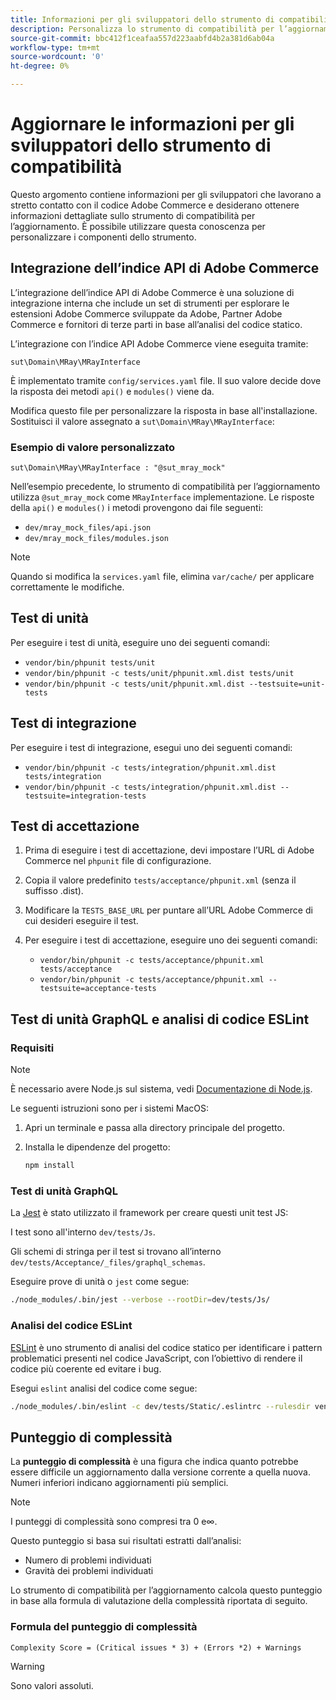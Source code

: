 ```yaml
---
title: Informazioni per gli sviluppatori dello strumento di compatibilità di aggiornamento
description: Personalizza lo strumento di compatibilità per l’aggiornamento utilizzando l’integrazione dell’indice API.
source-git-commit: bbc412f1ceafaa557d223aabfd4b2a381d6ab04a
workflow-type: tm+mt
source-wordcount: '0'
ht-degree: 0%

---
```



# Aggiornare le informazioni per gli sviluppatori dello strumento di compatibilità

Questo argomento contiene informazioni per gli sviluppatori che lavorano a stretto contatto con il codice Adobe Commerce e desiderano ottenere informazioni dettagliate sullo strumento di compatibilità per l’aggiornamento. È possibile utilizzare questa conoscenza per personalizzare i componenti dello strumento.

## Integrazione dell’indice API di Adobe Commerce

L’integrazione dell’indice API di Adobe Commerce è una soluzione di integrazione interna che include un set di strumenti per esplorare le estensioni Adobe Commerce sviluppate da Adobe, Partner Adobe Commerce e fornitori di terze parti in base all’analisi del codice statico.

L’integrazione con l’indice API Adobe Commerce viene eseguita tramite:

`sut\Domain\MRay\MRayInterface`

È implementato tramite `config/services.yaml` file. Il suo valore decide dove la risposta dei metodi `api()` e `modules()` viene da.

Modifica questo file per personalizzare la risposta in base all&#39;installazione. Sostituisci il valore assegnato a `sut\Domain\MRay\MRayInterface`:

### Esempio di valore personalizzato

`sut\Domain\MRay\MRayInterface : "@sut_mray_mock"`

Nell’esempio precedente, lo strumento di compatibilità per l’aggiornamento utilizza `@sut_mray_mock` come `MRayInterface` implementazione. Le risposte della `api()` e `modules()` i metodi provengono dai file seguenti:

- `dev/mray_mock_files/api.json`
- `dev/mray_mock_files/modules.json`

>[!NOTE]
>
>Quando si modifica la `services.yaml` file, elimina `var/cache/` per applicare correttamente le modifiche.

## Test di unità

Per eseguire i test di unità, eseguire uno dei seguenti comandi:

- `vendor/bin/phpunit tests/unit`
- `vendor/bin/phpunit -c tests/unit/phpunit.xml.dist tests/unit`
- `vendor/bin/phpunit -c tests/unit/phpunit.xml.dist --testsuite=unit-tests`

## Test di integrazione

Per eseguire i test di integrazione, esegui uno dei seguenti comandi:

- `vendor/bin/phpunit -c tests/integration/phpunit.xml.dist tests/integration`
- `vendor/bin/phpunit -c tests/integration/phpunit.xml.dist --testsuite=integration-tests`

## Test di accettazione

1. Prima di eseguire i test di accettazione, devi impostare l’URL di Adobe Commerce nel `phpunit` file di configurazione.
1. Copia il valore predefinito `tests/acceptance/phpunit.xml` (senza il suffisso .dist).
1. Modificare la `TESTS_BASE_URL` per puntare all’URL Adobe Commerce di cui desideri eseguire il test.
1. Per eseguire i test di accettazione, eseguire uno dei seguenti comandi:

   - `vendor/bin/phpunit -c tests/acceptance/phpunit.xml tests/acceptance`
   - `vendor/bin/phpunit -c tests/acceptance/phpunit.xml --testsuite=acceptance-tests`

## Test di unità GraphQL e analisi di codice ESLint

### Requisiti

>[!NOTE]
>
>È necessario avere Node.js sul sistema, vedi [Documentazione di Node.js](https://nodejs.dev/learn/how-to-install-nodejs).

Le seguenti istruzioni sono per i sistemi MacOS:

1. Apri un terminale e passa alla directory principale del progetto.
1. Installa le dipendenze del progetto:

   ```bash
   npm install
   ```

### Test di unità GraphQL

La [Jest](https://jestjs.io/docs/getting-started) è stato utilizzato il framework per creare questi unit test JS:

I test sono all&#39;interno `dev/tests/Js`.

Gli schemi di stringa per il test si trovano all’interno `dev/tests/Acceptance/_files/graphql_schemas`.

Eseguire prove di unità o `jest` come segue:

```bash
./node_modules/.bin/jest --verbose --rootDir=dev/tests/Js/
```

### Analisi del codice ESLint

[ESLint](https://eslint.org/docs/user-guide/getting-started) è uno strumento di analisi del codice statico per identificare i pattern problematici presenti nel codice JavaScript, con l’obiettivo di rendere il codice più coerente ed evitare i bug.

Esegui `eslint` analisi del codice come segue:

```bash
./node_modules/.bin/eslint -c dev/tests/Static/.eslintrc --rulesdir vendor/magento/magento-coding-standard/eslint/rules path/to/analyse
```

## Punteggio di complessità

La **punteggio di complessità** è una figura che indica quanto potrebbe essere difficile un aggiornamento dalla versione corrente a quella nuova. Numeri inferiori indicano aggiornamenti più semplici.

>[!NOTE]
>
>I punteggi di complessità sono compresi tra 0 e∞.

Questo punteggio si basa sui risultati estratti dall’analisi:

- Numero di problemi individuati
- Gravità dei problemi individuati

Lo strumento di compatibilità per l’aggiornamento calcola questo punteggio in base alla formula di valutazione della complessità riportata di seguito.

### Formula del punteggio di complessità

`Complexity Score = (Critical issues * 3) + (Errors *2) + Warnings`

>[!WARNING]
>
>Sono valori assoluti.

